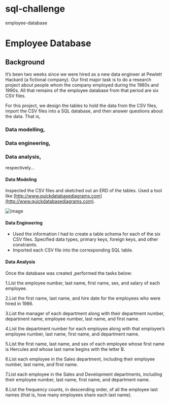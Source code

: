 # sql-challenge
employee-database

#  Employee Database

## Background

It’s been two weeks since we were hired as a new data engineer at Pewlett Hackard (a fictional company). Our first major task is to do a research project about people whom the company employed during the 1980s and 1990s. All that remains of the employee database from that period are six CSV files.

For this project, we design the tables to hold the data from the CSV files, import the CSV files into a SQL database, and then answer questions about the data.
 That is, 
### Data modelling,
### Data engineering,
### Data analysis, 
respectively...


#### Data Modeling

Inspected the CSV files and sketched out an ERD of the tables. 
Used a tool like [http://www.quickdatabasediagrams.com](http://www.quickdatabasediagrams.com).

![image](https://github.com/svuth23/sql-challenge/assets/136966712/c2f93f0c-5dbb-440f-b267-6acd2c1e6cb4)



#### Data Engineering

* Used the information I had to create a table schema for each of the six CSV files. Specified data types, primary keys, foreign keys, and other constraints.
* Imported each CSV file into the corresponding SQL table. 

#### Data Analysis

Once the database was created ,performed the tasks below:

1.List the employee number, last name, first name, sex, and salary of each employee.

2.List the first name, last name, and hire date for the employees who were hired in 1986.

3.List the manager of each department along with their department number, department name, employee number, last name, and first name.

4.List the department number for each employee along with that employee’s employee number, last name, first name, and department name.

5.List the first name, last name, and sex of each employee whose first name is Hercules and whose last name begins with the letter B.

6.List each employee in the Sales department, including their employee number, last name, and first name.

7.List each employee in the Sales and Development departments, including their employee number, last name, first name, and department name.

8.List the frequency counts, in descending order, of all the employee last names (that is, how many employees share each last name).




